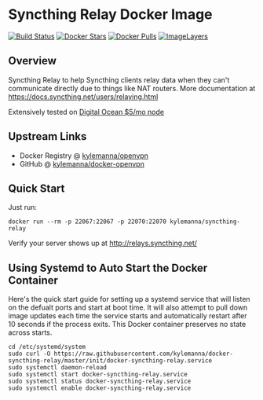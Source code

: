 # Syncthing Relay Docker Image 

[![Build Status](https://travis-ci.org/kylemanna/docker-syncthing-relay.svg)](https://travis-ci.org/kylemanna/docker-syncthing-relay)
[![Docker Stars](https://img.shields.io/docker/stars/kylemanna/syncthing-relay.svg)](https://hub.docker.com/r/kylemanna/syncthing-relay/)
[![Docker Pulls](https://img.shields.io/docker/pulls/kylemanna/syncthing-relay.svg)](https://hub.docker.com/r/kylemanna/syncthing-relay/)
[![ImageLayers](https://images.microbadger.com/badges/image/kylemanna/syncthing-relay.svg)](https://microbadger.com/#/images/kylemanna/syncthing-relay)

## Overview
Syncthing Relay to help Syncthing clients relay data when they can't communicate directly due to things like NAT routers.  More documentation at https://docs.syncthing.net/users/relaying.html

Extensively tested on [Digital Ocean $5/mo node](http://do.co/2d7vkfJ)

## Upstream Links

* Docker Registry @ [kylemanna/openvpn](https://hub.docker.com/r/kylemanna/syncthing-relay/)
* GitHub @ [kylemanna/docker-openvpn](https://github.com/kylemanna/docker-syncthing-relay)

## Quick Start

Just run:

    docker run --rm -p 22067:22067 -p 22070:22070 kylemanna/syncthing-relay

Verify your server shows up at http://relays.syncthing.net/

## Using Systemd to Auto Start the Docker Container

Here's the quick start guide for setting up a systemd service that will listen on the defualt ports and start at boot time.  It will also attempt to pull down image updates each time the service starts and automatically restart after 10 seconds if the process exits.  This Docker container preserves no state across starts.

    cd /etc/systemd/system
    sudo curl -O https://raw.githubusercontent.com/kylemanna/docker-syncthing-relay/master/init/docker-syncthing-relay.service
    sudo systemctl daemon-reload
    sudo systemctl start docker-syncthing-relay.service
    sudo systemctl status docker-syncthing-relay.service
    sudo systemctl enable docker-syncthing-relay.service
